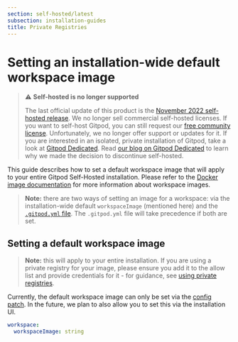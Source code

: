 ```yaml
---
section: self-hosted/latest
subsection: installation-guides
title: Private Registries
---
```


<script context="module">
  export const prerender = true;
</script>

# Setting an installation-wide default workspace image

> ⚠️ **Self-hosted is no longer supported**
>
> The last official update of this product is the [November 2022 self-hosted release](https://www.gitpod.io/changelog/november-self-hosted-release). We no longer sell commercial self-hosted licenses. If you want to self-host Gitpod, you can still request our [free community license](https://www.gitpod.io/community-license). Unfortunately, we no longer offer support or updates for it. If you are interested in an isolated, private installation of Gitpod, take a look at [Gitpod Dedicated](/dedicated).
> Read [our blog on Gitpod Dedicated](/blog/introducing-gitpod-dedicated) to learn why we made the decision to discontinue self-hosted.

This guide describes how to set a default workspace image that will apply to your entire Gitpod Self-Hosted installation. Please refer to the [Docker image documentation](/docs/configure/workspaces/workspace-image) for more information about workspace images.

> **Note:** there are two ways of setting an image for a workspace: via the installation-wide default `workspaceImage` (mentioned here) and the [`.gitpod.yml` file](/docs/references/gitpod-yml). The `.gitpod.yml` file will take precedence if both are set.

## Setting a default workspace image

> **Note:** this will apply to your entire installation. If you are using a private registry for your image, please ensure you add it to the allow list and provide credentials for it - for guidance, see [using private registries](/docs/configure/self-hosted/latest/advanced/private-registries).

Currently, the default workspace image can only be set via the [config patch](/docs/configure/self-hosted/latest/config-patches). In the future, we plan to also allow you to set this via the installation UI.

```yaml
workspace:
  workspaceImage: string
```

